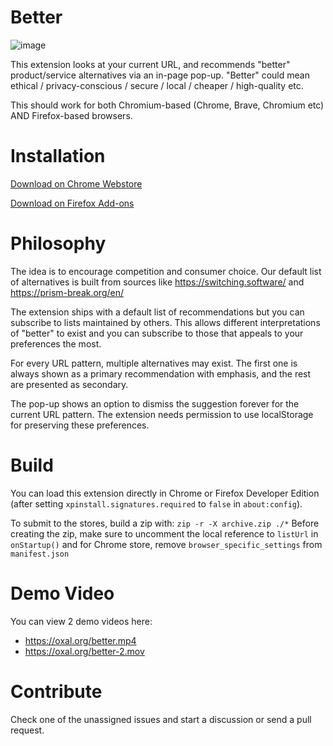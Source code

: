 # Better

![image](https://user-images.githubusercontent.com/19304/89511791-fcffce80-d7ef-11ea-9d2e-e2557d77a9b3.png)

This extension looks at your current URL, and recommends "better" product/service alternatives via an in-page pop-up. "Better" could mean ethical / privacy-conscious / secure / local / cheaper / high-quality etc.

This should work for both Chromium-based (Chrome, Brave, Chromium etc) AND Firefox-based browsers.

# Installation

[Download on Chrome Webstore](https://chrome.google.com/webstore/detail/better/fhblooichgponllpehbkpihicebfgfll)

[Download on Firefox Add-ons](https://addons.mozilla.org/en-US/firefox/addon/better-alternatives/)

# Philosophy

The idea is to encourage competition and consumer choice. Our default list of alternatives is built from sources like https://switching.software/ and https://prism-break.org/en/

The extension ships with a default list of recommendations but you can subscribe to lists maintained by others. This allows different interpretations of "better" to exist and you can subscribe to those that appeals to your preferences the most.

For every URL pattern, multiple alternatives may exist. The first one is always shown as a primary recommendation with emphasis, and the rest are presented as secondary.

The pop-up shows an option to dismiss the suggestion forever for the current URL pattern. The extension needs permission to use localStorage for preserving these preferences.

# Build

You can load this extension directly in Chrome or Firefox Developer Edition (after setting `xpinstall.signatures.required` to `false` in `about:config`).

To submit to the stores, build a zip with: `zip -r -X archive.zip ./*`
Before creating the zip, make sure to uncomment the local reference to `listUrl` in `onStartup()` and for Chrome store, remove `browser_specific_settings` from `manifest.json`

# Demo Video

You can view 2 demo videos here: 

- https://oxal.org/better.mp4
- https://oxal.org/better-2.mov

# Contribute

Check one of the unassigned issues and start a discussion or send a pull request.
